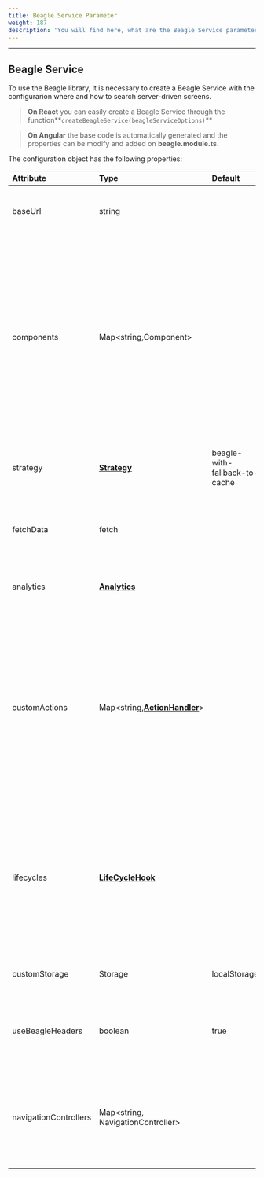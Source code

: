 ```yaml
---
title: Beagle Service Parameter
weight: 187
description: 'You will find here, what are the Beagle Service parameters.'
---
```


---

## Beagle Service

To use the Beagle library, it is necessary to create a Beagle Service with the configurarion where and how to search server-driven screens. 

> **On React** you can easily create a Beagle Service through the function**`createBeagleService(beagleServiceOptions)`**

> **On Angular**  the base code is automatically generated and the properties can be modify and added on **beagle.module.ts.**

The configuration object has the following properties: 

| Attribute | Type | Default | Required | Description |
| :--- | :--- | :--- | :--- | :--- |
| baseUrl | string |  |   ✓ | URL to the server with screens \(JSON\) on Beagle format.  |
| components | Map&lt;string,Component&gt; |  |   ✓  | A components map that will be rendered through Beagle's library. The values are key pairs and value where the key is identifier Beagle will always start by `beagle:` or `custom:`.  The value will always be the component connected to identifier. |
| strategy | [**Strategy**](cache-strategy) | beagle-with-fallback-to-cache |  | Cache strategy applied on requests of the server screen.  |
| fetchData | fetch |  |  | It allows to add a customized function t to make HTTP requests. |
| analytics | [**Analytics**](../../../../../api/analytics) |  |  | It allows the use of handlers to the tag capture of some events.  |
| customActions | Map&lt;string,[**ActionHandler**](../../beagle-for-android/custom-action/)&gt; |  |  | A customized action map that can be interpreted by Beagle's library. It is a key and value map where the key will always be an identifier starting by `beagle:` or `custom:` and the value will be the [**ActionHandler**](../beagle-for-android/custom-action/) connected to that action. |
| lifecycles | [**LifeCycleHook**](https://app.gitbook.com/@zup-products/s/beagle/~/drafts/-MKkT7mv7ipZKPW7tBUp/v/v1.0-pt/features/customizacao/beagle-para-web/topicos-avancados/renderizacao) |  |  | A global map to add lifecycles behaviors of the components. Each cycle happens on the screen renderization process, before the components become HTML. |
| customStorage | Storage | localStorage |  | It replaces the localStorage default of the browsers. |
| useBeagleHeaders | boolean | true |  |  It uses or not Beagle's specific headers when it requests to the server screens.   |
| navigationControllers | Map&lt;string, NavigationController&gt; |  |  | It allows you to add control options of the visual response, like show the no items of loading and errors components.  |
